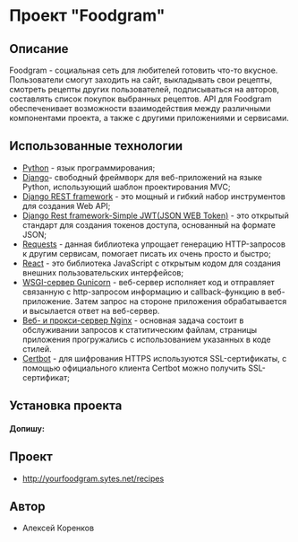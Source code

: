 # **Проект "Foodgram"**

## ****Описание****
Foodgram - cоциальная сеть для любителей готовить что-то вкусное. Пользователи смогут заходить на cайт, выкладывать свои рецепты, смотреть рецепты других пользователей, подписываться на авторов, составлять список покупок выбранных рецептов. API для Foodgram обеспеченивает возможности взаимодействия между различными компонентами проекта, а также с другими приложениями и сервисами.

## ****Использованные технологии****
- [Python](https://www.python.org/) - язык программирования;
- [Django](https://django.fun/ru/docs/django/4.1/)- cвободный фреймворк для веб-приложений на языке Python, использующий шаблон проектирования MVC;
- [Django REST framework](https://www.django-rest-framework.org/) - это мощный и гибкий набор инструментов для создания Web API;
- [Django Rest framework-Simple JWT(JSON WEB Token)](https://django-rest-framework-simplejwt.readthedocs.io/en/latest/) - это открытый стандарт для создания токенов доступа, основанный на формате JSON;
- [Requests](https://requests.readthedocs.io/en/latest/index.html) - данная библиотека упрощает генерацию HTTP-запросов к другим сервисам, помогает писать их очень просто и быстро;
- [React](https://ru.react.js.org/) - это библиотека JavaScript с открытым кодом для создания внешних пользовательских интерфейсов;
- [WSGI-сервер Gunicorn](https://gunicorn.org/) - веб-сервер исполняет код и отправляет связанную с http-запросом информацию и callback-функцию в веб-приложение. Затем запрос на стороне приложения обрабатывается и высылается ответ на веб-сервер.
- [Веб- и прокси-сервер Nginx](https://nginx.org/ru/docs/beginners_guide.html) - основная задача состоит в обслуживании запросов к статитическим файлам, страницы приложения прогружались с использованием указанных в коде стилей.
- [Certbot](https://certbot.eff.org/) - для шифрования HTTPS используются SSL-сертификаты, с помощью официального клиента Certbot можно получить SSL-сертификат;

## ****Установка проекта****
#### Допишу:

## **Проект**
- http://yourfoodgram.sytes.net/recipes

## **Автор**
- Алексей Коренков
